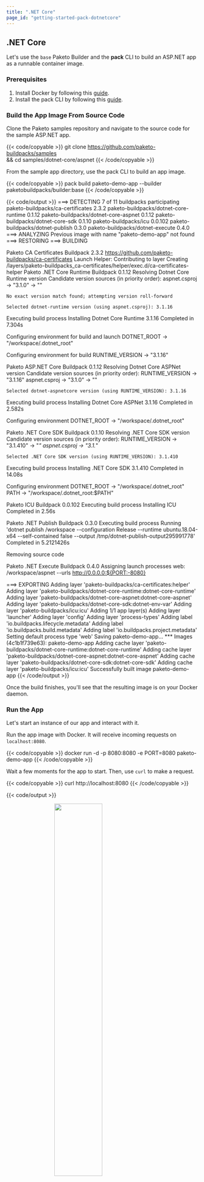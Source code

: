 ```yaml
---
title: ".NET Core"
page_id: "getting-started-pack-dotnetcore"
---
```

## .NET Core

Let's use the `base` Paketo Builder and the **pack** CLI to build an ASP.NET app
as a runnable container image. 
### Prerequisites
1. Install Docker by following this [guide][install-docker].
1. Install the pack CLI by following this [guide][install-pack].

### Build the App Image From Source Code
Clone the Paketo samples repository and navigate to the source code for the sample ASP.NET app.

{{< code/copyable >}}
git clone https://github.com/paketo-buildpacks/samples \
&& cd samples/dotnet-core/aspnet
{{< /code/copyable >}}

From the sample app directory, use the pack CLI to build an app image.

{{< code/copyable >}}
pack build paketo-demo-app --builder paketobuildpacks/builder:base
{{< /code/copyable >}}

<!-- spellchecker-disable -->
{{< code/output >}}
===> DETECTING
7 of 11 buildpacks participating
paketo-buildpacks/ca-certificates     2.3.2
paketo-buildpacks/dotnet-core-runtime 0.1.12
paketo-buildpacks/dotnet-core-aspnet  0.1.12
paketo-buildpacks/dotnet-core-sdk     0.1.10
paketo-buildpacks/icu                 0.0.102
paketo-buildpacks/dotnet-publish      0.3.0
paketo-buildpacks/dotnet-execute      0.4.0
===> ANALYZING
Previous image with name "paketo-demo-app" not found
===> RESTORING
===> BUILDING

Paketo CA Certificates Buildpack 2.3.2
  https://github.com/paketo-buildpacks/ca-certificates
  Launch Helper: Contributing to layer
    Creating /layers/paketo-buildpacks_ca-certificates/helper/exec.d/ca-certificates-helper
Paketo .NET Core Runtime Buildpack 0.1.12
  Resolving Dotnet Core Runtime version
    Candidate version sources (in priority order):
      aspnet.csproj -> "3.1.0"
      <unknown>     -> ""

    No exact version match found; attempting version roll-forward

    Selected dotnet-runtime version (using aspnet.csproj): 3.1.16

  Executing build process
    Installing Dotnet Core Runtime 3.1.16
      Completed in 7.304s

  Configuring environment for build and launch
    DOTNET_ROOT -> "/workspace/.dotnet_root"

  Configuring environment for build
    RUNTIME_VERSION -> "3.1.16"

Paketo ASP.NET Core Buildpack 0.1.12
  Resolving Dotnet Core ASPNet version
    Candidate version sources (in priority order):
      RUNTIME_VERSION -> "3.1.16"
      aspnet.csproj   -> "3.1.0"
      <unknown>       -> ""

    Selected dotnet-aspnetcore version (using RUNTIME_VERSION): 3.1.16

  Executing build process
    Installing Dotnet Core ASPNet 3.1.16
      Completed in 2.582s

  Configuring environment
    DOTNET_ROOT -> "/workspace/.dotnet_root"

Paketo .NET Core SDK Buildpack 0.1.10
  Resolving .NET Core SDK version
    Candidate version sources (in priority order):
      RUNTIME_VERSION -> "3.1.410"
      <unknown>       -> "*"
      aspnet.csproj   -> "3.1.*"

    Selected .NET Core SDK version (using RUNTIME_VERSION): 3.1.410

  Executing build process
    Installing .NET Core SDK 3.1.410
      Completed in 14.08s

  Configuring environment
    DOTNET_ROOT -> "/workspace/.dotnet_root"
    PATH        -> "/workspace/.dotnet_root:$PATH"

Paketo ICU Buildpack 0.0.102
  Executing build process
    Installing ICU
      Completed in 2.56s

Paketo .NET Publish Buildpack 0.3.0
  Executing build process
    Running 'dotnet publish /workspace --configuration Release --runtime ubuntu.18.04-x64 --self-contained false --output /tmp/dotnet-publish-output295991778'
      Completed in 5.2121426s

  Removing source code

Paketo .NET Execute Buildpack 0.4.0
  Assigning launch processes
    web: /workspace/aspnet --urls http://0.0.0.0:${PORT:-8080}

===> EXPORTING
Adding layer 'paketo-buildpacks/ca-certificates:helper'
Adding layer 'paketo-buildpacks/dotnet-core-runtime:dotnet-core-runtime'
Adding layer 'paketo-buildpacks/dotnet-core-aspnet:dotnet-core-aspnet'
Adding layer 'paketo-buildpacks/dotnet-core-sdk:dotnet-env-var'
Adding layer 'paketo-buildpacks/icu:icu'
Adding 1/1 app layer(s)
Adding layer 'launcher'
Adding layer 'config'
Adding layer 'process-types'
Adding label 'io.buildpacks.lifecycle.metadata'
Adding label 'io.buildpacks.build.metadata'
Adding label 'io.buildpacks.project.metadata'
Setting default process type 'web'
Saving paketo-demo-app...
*** Images (4c1b1f739e63):
      paketo-demo-app
Adding cache layer 'paketo-buildpacks/dotnet-core-runtime:dotnet-core-runtime'
Adding cache layer 'paketo-buildpacks/dotnet-core-aspnet:dotnet-core-aspnet'
Adding cache layer 'paketo-buildpacks/dotnet-core-sdk:dotnet-core-sdk'
Adding cache layer 'paketo-buildpacks/icu:icu'
Successfully built image paketo-demo-app
{{< /code/output >}}
<!-- spellchecker-enable -->

Once the build finishes, you'll see that the resulting image is on your Docker daemon.

### Run the App
Let's start an instance of our app and interact with it.

Run the app image with Docker. It will receive incoming requests on `localhost:8080`.

{{< code/copyable >}}
docker run -d -p 8080:8080 -e PORT=8080 paketo-demo-app
{{< /code/copyable >}}

Wait a few moments for the app to start. Then, use `curl` to make a request.

{{< code/copyable >}}
curl http://localhost:8080
{{< /code/copyable >}}

{{< code/output >}}
<!DOCTYPE html>
<html>
  <head>
    <title>Powered By Paketo Buildpacks</title>
  </head>
  <body>
    <img style="display: block; margin-left: auto; margin-right: auto; width: 50%;" src="https://paketo.io/images/paketo-logo-full-color.png"></img>
  </body>
</html>%
{{< /code/output >}}

You can also visit `http://localhost:8080` with your browser to see the app's homepage.

You've done it! As you can see, Paketo buildpacks do most of the hard work for you.

Check out more [sample apps](https://github.com/paketo-buildpacks/samples) that work with Paketo Buildpacks.

Keep reading to learn about Paketo Builders, the Cloud Native Buildpack API, and what Paketo Buildpacks are doing under the hood to make it easy to build your apps.

[install-docker]:https://docs.docker.com/get-docker/
[install-pack]:https://buildpacks.io/docs/install-pack/
